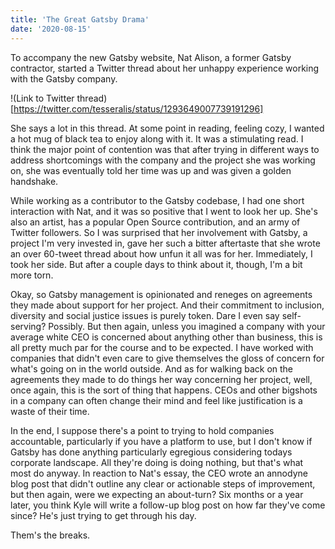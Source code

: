```yaml
---
title: 'The Great Gatsby Drama'
date: '2020-08-15'
---
```


To accompany the new Gatsby website, Nat Alison, a former Gatsby contractor, started a Twitter thread about her unhappy experience working with the Gatsby company.

!(Link to Twitter thread)[https://twitter.com/tesseralis/status/1293649007739191296]

She says a lot in this thread. At some point in reading, feeling cozy, I wanted a hot mug of black tea to enjoy along with it. It was a stimulating read. I think the major point of contention was that after trying in different ways to address shortcomings with the company and the project she was working on, she was eventually told her time was up and was given a golden handshake.

While working as a contributor to the Gatsby codebase, I had one short interaction with Nat, and it was so positive that I went to look her up. She's also an artist, has a popular Open Source contribution, and an army of Twitter followers. So I was surprised that her involvement with Gatsby, a project I'm very invested in, gave her such a bitter aftertaste that she wrote an over 60-tweet thread about how unfun it all was for her. Immediately, I took her side. But after a couple days to think about it, though, I'm a bit more torn.

Okay, so Gatsby management is opinionated and reneges on agreements they made about support for her project. And their commitment to inclusion, diversity and social justice issues is purely token. Dare I even say self-serving? Possibly. But then again, unless you imagined a company with your average white CEO is concerned about anything other than business, this is all pretty much par for the course and to be expected. I have worked with companies that didn't even care to give themselves the gloss of concern for what's going on in the world outside. And as for walking back on the agreements they made to do things her way concerning her project, well, once again, this is the sort of thing that happens. CEOs and other bigshots in a company can often change their mind and feel like justification is a waste of their time.

In the end, I suppose there's a point to trying to hold companies accountable, particularly if you have a platform to use, but I don't know if Gatsby has done anything particularly egregious considering todays corporate landscape. All they're doing is doing nothing, but that's what most do anyway. In reaction to Nat's essay, the CEO wrote an annodyne blog post that didn't outline any clear or actionable steps of improvement, but then again, were we expecting an about-turn? Six months or a year later, you think Kyle will write a follow-up blog post on how far they've come since? He's just trying to get through his day.

Them's the breaks.
